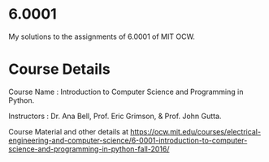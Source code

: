 # 6.0001
My solutions to the assignments of 6.0001 of MIT OCW.

# Course Details

Course Name : Introduction to Computer Science and Programming in Python.

Instructors : Dr. Ana Bell, Prof. Eric Grimson, & Prof. John Gutta.

Course Material and other details at https://ocw.mit.edu/courses/electrical-engineering-and-computer-science/6-0001-introduction-to-computer-science-and-programming-in-python-fall-2016/
